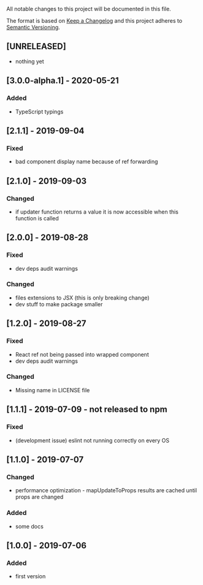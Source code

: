 All notable changes to this project will be documented in this file.

The format is based on [Keep a Changelog](http://keepachangelog.com/en/1.0.0/)
and this project adheres to [Semantic Versioning](http://semver.org/spec/v2.0.0.html).

## [UNRELEASED]
- nothing yet

## [3.0.0-alpha.1] - 2020-05-21
### Added
- TypeScript typings

## [2.1.1] - 2019-09-04
### Fixed
- bad component display name because of ref forwarding

## [2.1.0] - 2019-09-03
### Changed
- if updater function returns a value it is now accessible when this function is called

## [2.0.0] - 2019-08-28
### Fixed
- dev deps audit warnings
### Changed
- files extensions to JSX (this is only breaking change)
- dev stuff to make package smaller

## [1.2.0] - 2019-08-27
### Fixed
- React ref not being passed into wrapped component
- dev deps audit warnings
### Changed
- Missing name in LICENSE file

## [1.1.1] - 2019-07-09 - not released to npm
### Fixed
- (development issue) eslint not running correctly on every OS

## [1.1.0] - 2019-07-07
### Changed
- performance optimization - mapUpdateToProps results are cached until props are changed
### Added
- some docs

## [1.0.0] - 2019-07-06
### Added
- first version
